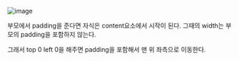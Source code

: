 ![image](https://user-images.githubusercontent.com/108928206/192130174-5c491bfd-58af-4aec-be1b-1ac9f97799ce.png)

부모에서 padding을 준다면 자식은 content요소에서 시작이 된다. 그때의 width는 부모의 padding을 포함하지 않는다.

그래서 top 0 left 0을 해주면 padding을 포함해서 맨 위 좌측으로 이동한다.
